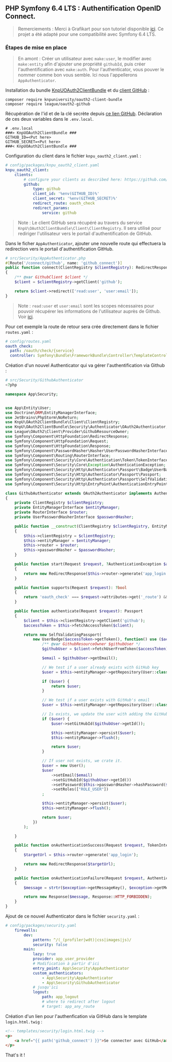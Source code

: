 ## PHP Symfony 6.4 LTS : Authentification OpenID Connect.

> Remerciements : Merci à Grafikart pour son tutoriel disponible [ici](https://grafikart.fr/tutoriels/symfony-oauth-authenticator-1362). Ce projet a été adapté pour une compatibilité avec Symfony 6.4 LTS.

### Étapes de mise en place

> En amont : Créer un utilisateur avec `make:user`, le modifier avec `make:entity` afin d'ajouter une propriété `githubId`,
> puis créer l'authentification avec `make:auth`. Pour l'authenticator, vous pouver le nommer comme bon vous semble. Ici
> nous l'appellerons `AppAuthenticator`.

Installation du bundle [KnpUOAuth2ClientBundle](https://github.com/knpuniversity/oauth2-client-bundle) et du [client GitHub](https://github.com/thephpleague/oauth2-github) :

```shell
composer require knpuniversity/oauth2-client-bundle
composer require league/oauth2-github
```

Récupération de l'id et de la clé secrète depuis [ce lien GitHub](https://github.com/settings/developers).
Déclaration de ces deux variables dans le `.env.local`.

```shell
# .env.local
###> KnpUOAuth2ClientBundle ###
GITHUB_ID=<Put here>
GITHUB_SECRET=<Put here>
###< KnpUOAuth2ClientBundle ###
```

Configuration du client dans le fichier `knpu_oauth2_client.yaml` :

```yaml
# config/packages/knpu_oauth2_client.yaml
knpu_oauth2_client:
    clients:
        # configure your clients as described here: https://github.com/knpuniversity/oauth2-client-bundle#configuration
        github:
            type: github
            client_id: '%env(GITHUB_ID)%'
            client_secret: '%env(GITHUB_SECRET)%'
            redirect_route: oauth_check
            redirect_params:
                service: github
```

> Note : Le client GitHub sera récupéré au travers du service `KnpU\OAuth2ClientBundle\Client\ClientRegistry`. Il sera
> utilisé pour rediriger l'utilisateur vers le portail d'authentification de GitHub.

Dans le ficher `AppAuthenticator`, ajouter une nouvelle route qui effectuera la redirection vers le portail d'authentification GitHub.

```php
# src/Security/AppAuthenticator.php
#[Route('/connect/github', name: 'github_connect')]
public function connect(ClientRegistry $clientRegistry): RedirectResponse
{
    /** @var GithubClient $client */
    $client = $clientRegistry->getClient('github');

    return $client->redirect(['read:user', 'user:email']);
}
```

> Note : `read:user` et `user:email` sont les scopes nécessaires pour pouvoir récupérer les informations de l'utilisateur
> auprès de Github. Voir [ici](https://docs.github.com/fr/apps/oauth-apps/building-oauth-apps/scopes-for-oauth-apps).

Pour cet exemple la route de retour sera crée directement dans le fichier `routes.yaml` :

```yaml
# config/routes.yaml
oauth_check:
  path: /oauth/check/{service}
  controller: Symfony\Bundle\FrameworkBundle\Controller\TemplateController
```

Création d'un nouvel Authenticator qui va gérer l'authentification via Github :

```php
# src/Security/GithubAuthenticator
<?php

namespace App\Security;


use App\Entity\User;
use Doctrine\ORM\EntityManagerInterface;
use JetBrains\PhpStorm\NoReturn;
use KnpU\OAuth2ClientBundle\Client\ClientRegistry;
use KnpU\OAuth2ClientBundle\Security\Authenticator\OAuth2Authenticator;
use League\OAuth2\Client\Provider\GithubResourceOwner;
use Symfony\Component\HttpFoundation\RedirectResponse;
use Symfony\Component\HttpFoundation\Request;
use Symfony\Component\HttpFoundation\Response;
use Symfony\Component\PasswordHasher\Hasher\UserPasswordHasherInterface;
use Symfony\Component\Routing\RouterInterface;
use Symfony\Component\Security\Core\Authentication\Token\TokenInterface;
use Symfony\Component\Security\Core\Exception\AuthenticationException;
use Symfony\Component\Security\Http\Authenticator\Passport\Badge\UserBadge;
use Symfony\Component\Security\Http\Authenticator\Passport\Passport;
use Symfony\Component\Security\Http\Authenticator\Passport\SelfValidatingPassport;
use Symfony\Component\Security\Http\EntryPoint\AuthenticationEntryPointInterface;

class GithubAuthenticator extends OAuth2Authenticator implements AuthenticationEntrypointInterface
{
    private ClientRegistry $clientRegistry;
    private EntityManagerInterface $entityManager;
    private RouterInterface $router;
    private UserPasswordHasherInterface $passwordHasher;

    public function __construct(ClientRegistry $clientRegistry, EntityManagerInterface $entityManager, RouterInterface $router, UserPasswordHasherInterface $passwordHasher)
    {
        $this->clientRegistry = $clientRegistry;
        $this->entityManager = $entityManager;
        $this->router = $router;
        $this->passwordHasher = $passwordHasher;
    }

    public function start(Request $request, ?AuthenticationException $authException = null): RedirectResponse
    {
        return new RedirectResponse($this->router->generate('app_login'));
    }

    public function supports(Request $request): ?bool
    {
        return 'oauth_check' === $request->attributes->get('_route') && $request->get('service') === 'github';
    }

    public function authenticate(Request $request): Passport
    {
        $client = $this->clientRegistry->getClient('github');
        $accessToken = $this->fetchAccessToken($client);

        return new SelfValidatingPassport(
            new UserBadge($accessToken->getToken(), function() use ($accessToken, $client) {
                /** @var GithubResourceOwner $githubUser */
                $githubUser = $client->fetchUserFromToken($accessToken);

                $email = $githubUser->getEmail();

                // We test if a user already exists with GitHub key
                $user = $this->entityManager->getRepository(User::class)->findOneBy(['GitHubId' => $githubUser->getId()]);

                if ($user) {
                    return $user;
                }

                // We test if a user exists with GitHub's email
                $user = $this->entityManager->getRepository(User::class)->findOneBy(['email' => $email]);

                // Is exists, we update the user with adding the GitHub Id.
                if ($user) {
                    $user->setGitHubId($githubUser->getId());

                    $this->entityManager->persist($user);
                    $this->entityManager->flush();

                    return $user;
                }

                // If user not exists, we crate it.
                $user = new User();
                $user
                    ->setEmail($email)
                    ->setGitHubId($githubUser->getId())
                    ->setPassword($this->passwordHasher->hashPassword($user, 'password'))
                    ->setRoles(["ROLE_USER"])
                ;

                $this->entityManager->persist($user);
                $this->entityManager->flush();

                return $user;
            })
        );

    }

    public function onAuthenticationSuccess(Request $request, TokenInterface $token, string $firewallName): ?Response
    {
        $targetUrl = $this->router->generate('app_login');

        return new RedirectResponse($targetUrl);
    }

    public function onAuthenticationFailure(Request $request, AuthenticationException $exception): ?Response
    {
        $message = strtr($exception->getMessageKey(), $exception->getMessageData());

        return new Response($message, Response::HTTP_FORBIDDEN);
    }
}
```

Ajout de ce nouvel Authenticator dans le fichier `security.yaml` :

```yaml
# config/packages/security.yaml
    firewalls:
        dev:
            pattern: ^/(_(profiler|wdt)|css|images|js)/
            security: false
        main:
            lazy: true
            provider: app_user_provider
            # Modification à partir d'ici
            entry_point: App\Security\AppAuthenticator
            custom_authenticators:
                - App\Security\AppAuthenticator
                - App\Security\GithubAuthenticator
            # jusqu'ici
            logout:
                path: app_logout
                # where to redirect after logout
                # target: app_any_route
```

Création d'un lien pour l'authenfication via GitHub dans le template `login.html.twig` :

```html
<!-- templates/security/login.html.twig -->
<p>
    <a href="{{ path('github_connect') }}">Se connecter avec GitHub</a>
</p>
```

That's it !